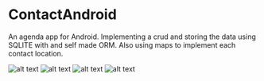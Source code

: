 # ContactAndroid

An agenda app for Android. Implementing a crud and storing the data using SQLITE with and self made ORM. Also using maps to implement each contact location.

![alt text](https://puu.sh/wClzo/417d9a4a97.png)
![alt text](https://puu.sh/wCltu/39cafcb289.png)
![alt text](https://puu.sh/wClwm/e04960dd19.png)
![alt text](https://puu.sh/wClzo/417d9a4a97.png)
